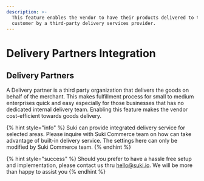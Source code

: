 ```yaml
---
description: >-
  This feature enables the vendor to have their products delivered to the
  customer by a third-party delivery services provider.
---
```


# Delivery Partners Integration

## Delivery Partners

A Delivery partner is a third party organization that delivers the goods on behalf of the merchant. This makes fulfillment process for small to medium enterprises quick and easy especially for those businesses that has no dedicated internal delivery team. Enabling this feature makes the vendor cost-efficient towards goods delivery.

{% hint style="info" %}
Suki can provide integrated delivery service for selected areas. Please inquire with Suki Commerce team on how can take advantage of built-in delivery service. The settings here can only be modified by Suki Commerce team.
{% endhint %}

{% hint style="success" %}
Should you prefer to have a hassle free setup and implementation, please contact us thru hello@suki.io. We will be more than happy to assist you
{% endhint %}
